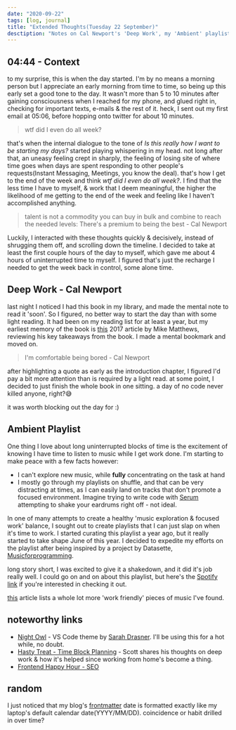 ```yaml
---
date: "2020-09-22"
tags: [log, journal]
title: "Extended Thoughts(Tuesday 22 September)"
desctiption: "Notes on Cal Newport's 'Deep Work', my 'Ambient' playlist, Frontend Happy Hour, Syntaxfm & more 🤷?"
---
```

## 04:44 - Context
to my surprise, this is when the day started. I'm by no means a morning person but I appreciate an early morning from time to time, so being up this early set a good tone to the day. It wasn't more than 5 to 10 minutes after gaining consciousness when I reached for my phone, and glued right in, checking for important texts, e-mails & the rest of it. heck, I sent out my first email at 05:06, before hopping onto twitter for about 10 minutes.

> wtf did I even do all week?

that's when the internal dialogue to the tone of _Is this really how I want to be starting my days?_ started playing whispering in my head. not long after that, an uneasy feeling crept in sharply, the feeling of losing site of where time goes when days are spent responding to other people's requests(Instant Messaging, Meetings, you know the deal). that's how I get to the end of the week and think _wtf did I even do all week?_. I find that the less time I have to myself, & work that I deem meaningful, the higher the likelihood of me getting to the end of the week and feeling like I haven't accomplished anything.

> talent is not a commodity you can buy in bulk and combine to reach the needed levels: There's a premium to being the best - Cal Newport

Luckily, I interacted with these thoughts quickly & decisively, instead of shrugging them off, and scrolling down the timeline. I decided to take at least the first couple hours of the day to myself, which gave me about 4 hours of uninterrupted time to myself. I figured that's just the recharge I needed to get the week back in control, some alone time.

## Deep Work - Cal Newport
last night I noticed I had this book in my library, and made the mental note to read it 'soon'. So I figured, no better way to start the day than with some light reading. It had been on my reading list for at least a year, but my earliest memory of the book is [this](https://legionathletics.com/deep-work-book-review/) 2017 article by Mike Matthews, reviewing his key takeaways from the book. I made a mental bookmark and moved on.

> I'm comfortable being bored - Cal Newport

after highlighting a quote as early as the introduction chapter, I figured I'd pay a bit more attention than is required by a light read. at some point, I decided to just finish the whole book in one sitting. a day of no code never killed anyone, right?😅

it was worth blocking out the day for :)

## Ambient Playlist
One thing I love about long uninterrupted blocks of time is the excitement of knowing I have time to listen to music while I get work done. I'm starting to make peace with a few facts however:
- I can't explore new music, while **fully** concentrating on the task at hand
- I mostly go through my playlists on shuffle, and that can be very distracting at times, as I can easily land on tracks that don't promote a focused environment. Imagine trying to write code with [Serum](https://youtu.be/J_s7akY6uJQ) attempting to shake your eardrums right off - not ideal.

In one of many attempts to create a healthy 'music exploration & focused work' balance, I sought out to create playlists that I can just slap on when it's time to work. I started curating this playlist a year ago, but it really started to take shape June of this year. I decided to expedite my efforts on the playlist after being inspired by a project by Datasette, [Musicforprogramming](http://musicforprogramming.net/).

long story short, I was excited to give it a shakedown, and it did it's job really well. I could go on and on about this playlist, but here's the [Spotify link](https://open.spotify.com/playlist/5vhNkJdvdPCs7GhLZDJ7R5?si=XSYenAX2Q4ePJGfZBhtzgA) if you're interested in checking it out.

[this](https://www.goosebumps.co.zw/playlists-for-coding) article lists a whole lot more 'work friendly' pieces of music I've found.

## noteworthy links
- [Night Owl](https://marketplace.visualstudio.com/items?itemName=sdras.night-owl) - VS Code theme by [Sarah Drasner](https://github.com/sdras). I'll be using this for a hot while, no doubt.
- [Hasty Treat - Time Block Planning](https://syntax.fm/show/283/hasty-treat-time-block-planning) - Scott shares his thoughts on deep work & how it's helped since working from home's become a thing.
- [Frontend Happy Hour - SEO](https://frontendhappyhour.com/episodes/seo-searching-for-our-drinks/)

## random
I just noticed that my blog's [frontmatter](https://www.gatsbyjs.com/docs/adding-markdown-pages/#frontmatter-for-metadata-in-markdown-files) date is formatted exactly like my laptop's default calendar date(YYYY/MM/DD). coincidence or habit drilled in over time?
